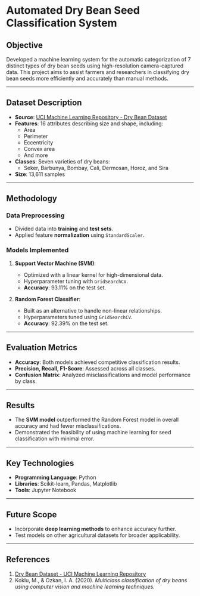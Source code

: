 # Automated Dry Bean Seed Classification System

## Objective
Developed a machine learning system for the automatic categorization of 7 distinct types of dry bean seeds using high-resolution camera-captured data. This project aims to assist farmers and researchers in classifying dry bean seeds more efficiently and accurately than manual methods.

---

## Dataset Description
- **Source**: [UCI Machine Learning Repository - Dry Bean Dataset](http://archive-beta.ics.uci.edu/dataset/602/dry+bean+dataset/)
- **Features**: 16 attributes describing size and shape, including:
  - Area
  - Perimeter
  - Eccentricity
  - Convex area
  - And more
- **Classes**: Seven varieties of dry beans:
  - Seker, Barbunya, Bombay, Cali, Dermosan, Horoz, and Sira
- **Size**: 13,611 samples

---

## Methodology

### Data Preprocessing
- Divided data into **training** and **test sets**.
- Applied feature **normalization** using `StandardScaler`.

### Models Implemented
1. **Support Vector Machine (SVM)**:
   - Optimized with a linear kernel for high-dimensional data.
   - Hyperparameter tuning with `GridSearchCV`.
   - **Accuracy**: 93.11% on the test set.

2. **Random Forest Classifier**:
   - Built as an alternative to handle non-linear relationships.
   - Hyperparameters tuned using `GridSearchCV`.
   - **Accuracy**: 92.39% on the test set.

---

## Evaluation Metrics
- **Accuracy**: Both models achieved competitive classification results.
- **Precision, Recall, F1-Score**: Assessed across all classes.
- **Confusion Matrix**: Analyzed misclassifications and model performance by class.

---

## Results
- The **SVM model** outperformed the Random Forest model in overall accuracy and had fewer misclassifications.
- Demonstrated the feasibility of using machine learning for seed classification with minimal error.

---

## Key Technologies
- **Programming Language**: Python
- **Libraries**: Scikit-learn, Pandas, Matplotlib
- **Tools**: Jupyter Notebook

---

## Future Scope
- Incorporate **deep learning methods** to enhance accuracy further.
- Test models on other agricultural datasets for broader applicability.

---

## References
1. [Dry Bean Dataset - UCI Machine Learning Repository](http://archive-beta.ics.uci.edu/dataset/602/dry+bean+dataset/)
2. Koklu, M., & Ozkan, I. A. (2020). *Multiclass classification of dry beans using computer vision and machine learning techniques.*
